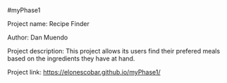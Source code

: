 #myPhase1

Project name: Recipe Finder

Author: Dan Muendo

Project description: This project allows its users find their prefered meals based on the ingredients they have at hand.

Project link: https://elonescobar.github.io/myPhase1/